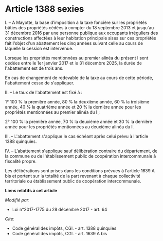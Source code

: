 # Article 1388 sexies

I. – A Mayotte, la base d'imposition à la taxe foncière sur les propriétés bâties des propriétés cédées à compter du 18
septembre 2013 et jusqu'au 31 décembre 2016 par une personne publique aux occupants irréguliers des constructions affectées à
leur habitation principale sises sur ces propriétés fait l'objet d'un abattement les cinq années suivant celle au cours de
laquelle la cession est intervenue.

Lorsque les propriétés mentionnées au premier alinéa du présent I sont cédées entre le 1er janvier 2017 et le 31 décembre
2025, la durée de l'abattement est de trois ans.

En cas de changement de redevable de la taxe au cours de cette période, l'abattement cesse de s'appliquer.

II. – Le taux de l'abattement est fixé à :

1° 100 % la première année, 80 % la deuxième année, 60 % la troisième année, 40 % la quatrième année et 20 % la dernière
année pour les propriétés mentionnées au premier alinéa du I ;

2° 100 % la première année, 70 % la deuxième année et 30 % la dernière année pour les propriétés mentionnées au deuxième
alinéa du I.

III. – L'abattement s'applique le cas échéant après celui prévu à l'article 1388 quinquies.

IV. – L'abattement s'applique sauf délibération contraire du département, de la commune ou de l'établissement public de
coopération intercommunale à fiscalité propre.

Les délibérations sont prises dans les conditions prévues à l'article 1639 A bis et portent sur la totalité de la part
revenant à chaque collectivité territoriale ou établissement public de coopération intercommunale.

**Liens relatifs à cet article**

_Modifié par_:

  - Loi n°2017-1775 du 28 décembre 2017 - art. 64

_Cite_:

  - Code général des impôts, CGI. - art. 1388 quinquies
  - Code général des impôts, CGI. - art. 1639 A bis

